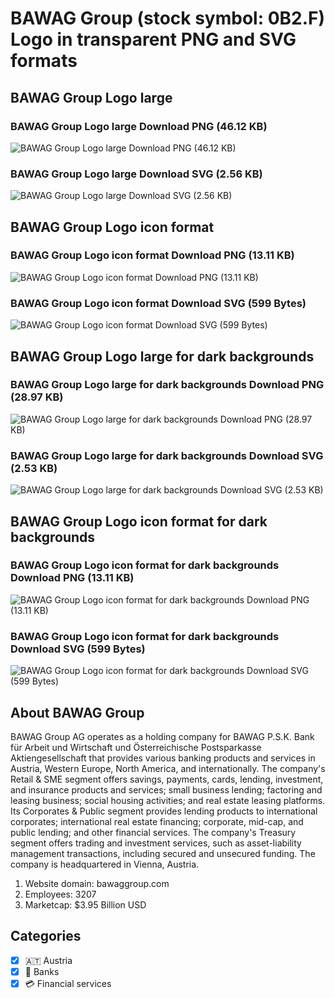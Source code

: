 # BAWAG Group (stock symbol: 0B2.F) Logo in transparent PNG and SVG formats

## BAWAG Group Logo large

### BAWAG Group Logo large Download PNG (46.12 KB)

![BAWAG Group Logo large Download PNG (46.12 KB)](/img/orig/0B2.F_BIG-33247314.png)

### BAWAG Group Logo large Download SVG (2.56 KB)

![BAWAG Group Logo large Download SVG (2.56 KB)](/img/orig/0B2.F_BIG-6dc3404a.svg)

## BAWAG Group Logo icon format

### BAWAG Group Logo icon format Download PNG (13.11 KB)

![BAWAG Group Logo icon format Download PNG (13.11 KB)](/img/orig/0B2.F-4a2a576e.png)

### BAWAG Group Logo icon format Download SVG (599 Bytes)

![BAWAG Group Logo icon format Download SVG (599 Bytes)](/img/orig/0B2.F-585dbdc0.svg)

## BAWAG Group Logo large for dark backgrounds

### BAWAG Group Logo large for dark backgrounds Download PNG (28.97 KB)

![BAWAG Group Logo large for dark backgrounds Download PNG (28.97 KB)](/img/orig/0B2.F_BIG.D-e39956bb.png)

### BAWAG Group Logo large for dark backgrounds Download SVG (2.53 KB)

![BAWAG Group Logo large for dark backgrounds Download SVG (2.53 KB)](/img/orig/0B2.F_BIG.D-fe847371.svg)

## BAWAG Group Logo icon format for dark backgrounds

### BAWAG Group Logo icon format for dark backgrounds Download PNG (13.11 KB)

![BAWAG Group Logo icon format for dark backgrounds Download PNG (13.11 KB)](/img/orig/0B2.F.D-f61d893d.png)

### BAWAG Group Logo icon format for dark backgrounds Download SVG (599 Bytes)

![BAWAG Group Logo icon format for dark backgrounds Download SVG (599 Bytes)](/img/orig/0B2.F.D-039f9bed.svg)

## About BAWAG Group

BAWAG Group AG operates as a holding company for BAWAG P.S.K. Bank für Arbeit und Wirtschaft und Österreichische Postsparkasse Aktiengesellschaft that provides various banking products and services in Austria, Western Europe, North America, and internationally. The company's Retail & SME segment offers savings, payments, cards, lending, investment, and insurance products and services; small business lending; factoring and leasing business; social housing activities; and real estate leasing platforms. Its Corporates & Public segment provides lending products to international corporates; international real estate financing; corporate, mid-cap, and public lending; and other financial services. The company's Treasury segment offers trading and investment services, such as asset-liability management transactions, including secured and unsecured funding. The company is headquartered in Vienna, Austria.

1. Website domain: bawaggroup.com
2. Employees: 3207
3. Marketcap: $3.95 Billion USD


## Categories
- [x] 🇦🇹 Austria
- [x] 🏦 Banks
- [x] 💳 Financial services
